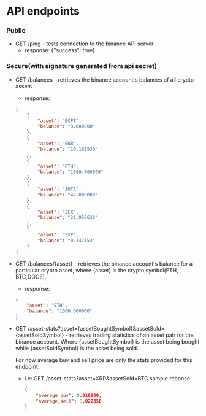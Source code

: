 # API endpoints
### Public
- GET /ping - tests connection to the binance API server
    - response: {"success": true}

### Secure(with signature generated from api secret)
- GET /balances - retrieves the binance account's balances of all crypto assets
    - response: 
    ```json
    [
        {
            "asset": "BCPT",
            "balance": "3.000000"
        },
        {
            "asset": "BNB",
            "balance": "10.181530"
        },
        {
            "asset": "ETH",
            "balance": "1000.000000"
        },
        {
            "asset": "IOTA",
            "balance": "47.000000"
        },
        {
            "asset": "JEX",
            "balance": "21.956638"
        },
        {
            "asset": "SXP",
            "balance": "0.147153"
        }
    ]
    ```
- GET /balances/{asset} - retrieves the binance account's balance for a particular crypto asset, where {asset} is the crypto symbol(ETH, BTC,DOGE).
    - response: 
    ```json
    {
        "asset": "ETH",
        "balance": "1000.000000"
    }
    ```
- GET /asset-stats?asset={assetBoughtSymbol}&assetSold={assetSoldSymbol} - retrieves trading statistics of an asset pair for the  binance account. 
  Where {assetBoughtSymbol} is the asset being bought while {assetSoldSymbol} is the asset being sold.
  
  For now average buy and sell price are only the stats provided for this endpoint.
  
  - i.e: GET /asset-stats?asset=XRP&assetSold=BTC
    sample reponse:
     
    ```json
    {
        "average_buy": 0.019980,
        "average_sell": 0.022350
    }
    ```
    